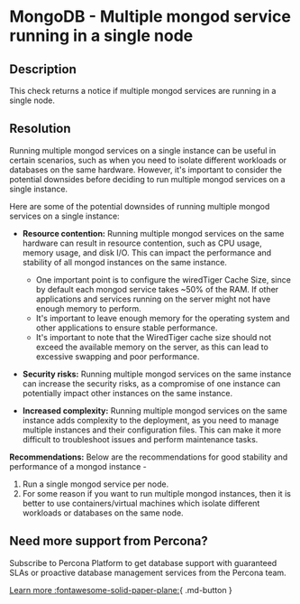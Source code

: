 # MongoDB - Multiple mongod service running in a single node

## Description
This check returns a notice if multiple mongod services are running in a single node.

## Resolution

Running multiple mongod services on a single instance can be useful in certain scenarios, such as when you need to isolate different workloads or databases on the same hardware. However, it's important to consider the potential downsides before deciding to run multiple mongod services on a single instance.

Here are some of the potential downsides of running multiple mongod services on a single instance:

- **Resource contention:** Running multiple mongod services on the same hardware can result in resource contention, such as CPU usage, memory usage, and disk I/O. This can impact the performance and stability of all mongod instances on the same instance.
  - One important point is to configure the wiredTiger Cache Size, since by default each mongod service takes ~50% of the RAM. If other applications and services running on the server might not have enough memory to perform.
  - It's important to leave enough memory for the operating system and other applications to ensure stable performance.
  - It's important to note that the WiredTiger cache size should not exceed the available memory on the server, as this can lead to excessive swapping and poor performance.

- **Security risks:** Running multiple mongod services on the same instance can increase the security risks, as a compromise of one instance can potentially impact other instances on the same instance.

- **Increased complexity:** Running multiple mongod services on the same instance adds complexity to the deployment, as you need to manage multiple instances and their configuration files. This can make it more difficult to troubleshoot issues and perform maintenance tasks.

**Recommendations:**
Below are the recommendations for good stability and performance of a mongod instance -
1. Run a single mongod service per node.
2. For some reason if you want to run multiple mongod instances, then it is better to use containers/virtual machines which isolate different workloads or databases on the same node.



## Need more support from Percona?
Subscribe to Percona Platform to get database support with guaranteed SLAs or proactive database management services from the Percona team.

[Learn more :fontawesome-solid-paper-plane:](https://per.co.na/subscribe){ .md-button }
